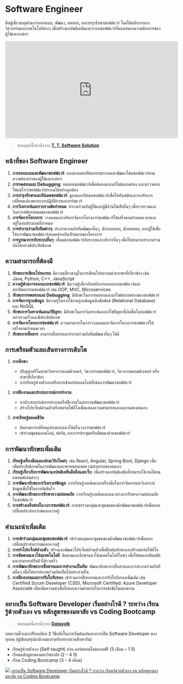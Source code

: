 # Software Engineer
คือผู้เชี่ยวชาญด้านการออกแบบ, พัฒนา, ทดสอบ, และบำรุงรักษาซอฟต์แวร์ โดยใช้หลักการทางวิศวกรรมและเทคโนโลยีต่างๆ เพื่อสร้างแอปพลิเคชันและระบบซอฟต์แวร์ที่ตอบสนองความต้องการของผู้ใช้และองค์กร

<iframe width="560" height="315" src="https://www.youtube.com/embed/W7SzHtGEtyg?si=kib60gegi6kFu64H" title="YouTube video player" frameborder="0" allow="accelerometer; autoplay; clipboard-write; encrypted-media; gyroscope; picture-in-picture; web-share" referrerpolicy="strict-origin-when-cross-origin" allowfullscreen></iframe>

> ขอบคุณเนื้อหาดีๆจาก **[T. T. Software Solution](https://www.tt-ss.net/)**

## หน้าที่ของ Software Engineer

1. **การออกแบบและพัฒนาซอฟต์แวร์**: ออกแบบสถาปัตยกรรมระบบและพัฒนาโค้ดซอฟต์แวร์ตามความต้องการของผู้ใช้และองค์กร
2. **การทดสอบและ Debugging**: ทดสอบซอฟต์แวร์เพื่อค้นหาและแก้ไขข้อบกพร่อง และตรวจสอบให้แน่ใจว่าซอฟต์แวร์ทำงานได้อย่างถูกต้อง
3. **การบำรุงรักษาและอัปเดตซอฟต์แวร์**: ดูแลและอัปเดตซอฟต์แวร์เพื่อให้ทันสมัยและรองรับการเปลี่ยนแปลงของระบบปฏิบัติการและฮาร์ดแวร์
4. **การวิเคราะห์และรวบรวมข้อกำหนด**: ทำงานร่วมกับผู้ใช้และผู้มีส่วนได้เสียอื่นๆ เพื่อรวบรวมและวิเคราะห์ข้อกำหนดของซอฟต์แวร์
5. **การจัดการโครงการ**: วางแผนและบริหารจัดการโครงการซอฟต์แวร์ให้เสร็จตามกำหนดเวลาและอยู่ในงบประมาณที่กำหนด
6. **การทำงานร่วมกับทีมต่างๆ**: ประสานงานกับทีมพัฒนาอื่นๆ, นักออกแบบ, นักทดสอบ, และผู้ใช้เพื่อให้การพัฒนาซอฟต์แวร์สอดคล้องกับเป้าหมายของโครงการ
7. **การบูรณาการกับระบบอื่นๆ**: เชื่อมต่อซอฟต์แวร์กับระบบและบริการอื่นๆ เพื่อให้สามารถทำงานร่วมกันได้อย่างมีประสิทธิภาพ

## ความสามารถที่ต้องมี

1. **ทักษะการเขียนโปรแกรม**: มีความเชี่ยวชาญในการเขียนโปรแกรมด้วยภาษาที่เกี่ยวข้อง เช่น Java, Python, C++, JavaScript
2. **ความรู้ด้านการออกแบบซอฟต์แวร์**: มีความรู้เกี่ยวกับหลักการออกแบบซอฟต์แวร์และสถาปัตยกรรมซอฟต์แวร์ เช่น OOP, MVC, Microservices
3. **ทักษะการทดสอบและ Debugging**: มีทักษะในการทดสอบและแก้ไขข้อบกพร่องของซอฟต์แวร์
4. **การจัดการฐานข้อมูล**: มีความรู้ในการใช้งานฐานข้อมูลเชิงสัมพันธ์ (Relational Database) และ NoSQL
5. **ทักษะการวิเคราะห์และแก้ปัญหา**: มีทักษะในการวิเคราะห์และแก้ไขปัญหาที่เกิดขึ้นในซอฟต์แวร์อย่างรวดเร็วและมีประสิทธิภาพ
6. **การจัดการโครงการซอฟต์แวร์**: ความสามารถในการวางแผนและจัดการโครงการซอฟต์แวร์ให้เสร็จตามกำหนดเวลา
7. **ทักษะการสื่อสาร**: สามารถสื่อสารและทำงานร่วมกับทีมพัฒนาอื่นๆ ได้ดี

## การเตรียมตัวและเส้นทางการเติบโต

1. **การศึกษา**:
    - ปริญญาตรีในสาขาวิทยาการคอมพิวเตอร์, วิศวกรรมซอฟต์แวร์, วิศวกรรมคอมพิวเตอร์ หรือสาขาที่เกี่ยวข้อง
    - การเรียนรู้ด้วยตัวเองหรือการเข้าคอร์สออนไลน์ที่เน้นการพัฒนาซอฟต์แวร์

2. **การฝึกงานและประสบการณ์การทำงาน**:
    - หาประสบการณ์การทำงานหรือฝึกงานในสายงานพัฒนาซอฟต์แวร์
    - สร้างโปรเจ็กต์ส่วนตัวหรือพอร์ตโฟลิโอเพื่อแสดงความสามารถและผลงานของตนเอง

3. **การเรียนรู้ตลอดชีวิต**:
    - ติดตามการเปลี่ยนแปลงและแนวโน้มในวงการซอฟต์แวร์
    - เข้าร่วมชุมชนออนไลน์, ฟอรัม, และการประชุมหรือสัมมนาด้านซอฟต์แวร์

## การพัฒนาทักษะเพิ่มเติม

1. **เรียนรู้เครื่องมือและเฟรมเวิร์กใหม่ๆ**: เช่น React, Angular, Spring Boot, Django เพื่อเพิ่มประสิทธิภาพในการพัฒนาและขยายขอบเขตความสามารถของตนเอง
2. **เรียนรู้เกี่ยวกับการพัฒนาแอปพลิเคชันมือถือและเว็บ**: เพื่อสร้างแอปพลิเคชันที่สามารถใช้งานได้บนแพลตฟอร์มต่างๆ
3. **การพัฒนาทักษะการวิเคราะห์ข้อมูล**: การเรียนรู้เทคนิคและเครื่องมือในการจัดการและวิเคราะห์ข้อมูลเพื่อใช้ในการตัดสินใจ
4. **การพัฒนาทักษะการรักษาความปลอดภัย**: การเรียนรู้เทคนิคและแนวทางการรักษาความปลอดภัยในซอฟต์แวร์
5. **การสร้างเครือข่ายในวงการซอฟต์แวร์**: การเข้าร่วมกลุ่มและชุมชนของนักพัฒนาซอฟต์แวร์เพื่อแลกเปลี่ยนประสบการณ์และความรู้

## คำแนะนำเพิ่มเติม

1. **การเข้าร่วมกลุ่มและชุมชนซอฟต์แวร์**: เข้าร่วมกลุ่มและชุมชนของนักพัฒนาซอฟต์แวร์เพื่อแลกเปลี่ยนประสบการณ์และความรู้
2. **การทำโปรเจ็กต์ส่วนตัว**: สร้างและพัฒนาโปรเจ็กต์ส่วนตัวเพื่อฝึกฝนทักษะและสร้างพอร์ตโฟลิโอ
3. **การติดตามแนวโน้มเทคโนโลยี**: ติดตามและศึกษาแนวโน้มเทคโนโลยีใหม่ๆ เพื่อให้ตนเองทันสมัยและสามารถปรับตัวได้รวดเร็ว
4. **การพัฒนาทักษะการสื่อสารและการทำงานเป็นทีม**: พัฒนาทักษะการสื่อสารและการทำงานร่วมกับทีมอื่นๆ เพื่อให้การทำงานร่วมกันเป็นไปอย่างราบรื่น
5. **การฝึกอบรมและการรับใบรับรอง**: เข้าร่วมการฝึกอบรมและการรับใบรับรองเพิ่มเติม เช่น Certified Scrum Developer (CSD), Microsoft Certified: Azure Developer Associate เพื่อเพิ่มความน่าเชื่อถือและความสามารถในการแข่งขันในตลาดงาน

## อยากเป็น Software Developer เริ่มอย่างไรดี ? ระหว่าง เรียนรู้ด้วยตัวเอง vs หลักสูตรของมหาลัย vs Coding Bootcamp
> ขอบคุณเนื้อหาดีๆจาก **[Datayolk](https://datayolk.net/)**

 บทความนี้จะมาเปรียบเทียบ 3 วิธีหลักในการเริ่มต้นเส้นทางการเป็น Software Developer ของทุกคน (ผู้เขียนสรุปมาดีงามมากๆครับอยากชวนศึกษากัน)
- เรียนรู้ด้วยตัวเอง (Self-taught) ผ่าน คอร์สออนไลน์แบบฟรี (3 เดือน – 1 ปี)
- เรียนหลักสูตรของมหาวิทยาลัย (2 – 4 ปี)
- เรียน Coding Bootcamp (3 – 4 เดือน)

![](../../web-guideline/intro/images/web-guideline-33.jpg)
[อยากเป็น Software Developer เริ่มอย่างไรดี ? ระหว่าง เรียนรู้ด้วยตัวเอง vs หลักสูตรของมหาลัย vs Coding Bootcamp](https://datayolk.net/technology/learning-to-code-self-taught-vs-bootcamp-vs-cs-degree/)